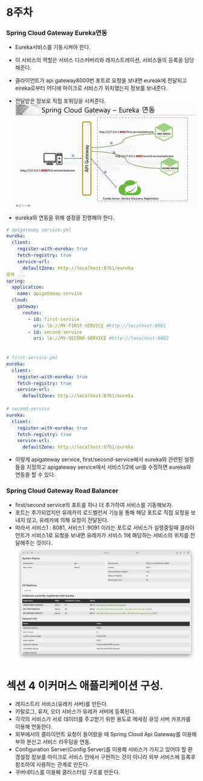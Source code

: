 # 8주차

### Spring Cloud Gateway Eureka연동
- Eureka서비스를 기동시켜야 한다.
- 이 서비스의 역할은 서비스 디스커버리와 레지스트레이션, 서비스들의 등록을 담당해준다.

- 클라이언트가 api gateway8000번 포트로 요청을 보내면 eureak에 전달되고 eireka로부터 어디에 마이크로 서비스가 위치했는지 정보를 보내준다.
- 전달받은 정보로 직접 포워딩을 시켜준다.
![0.png](../조건희/img/0.png)
 
- eureka와 연동을 위해 설정을 진행해야 한다.
``` yml
# apigateway service.yml
eureka:
  client:
    register-with-eureka: true
    fetch-registry: true
    service-url:
      defaultZone: http://localhost:8761/eureka
중략 ...
spring:
  application:
    name: apigateway-service
  cloud:
    gateway:
      routes:
        - id: first-service
          uri: lb://MY-FIRST-SERVICE #http://localhost:8081
        - id: second-service
          uri: lb://MY-SECOND-SERVICE #http://localhost:8082


# first-service.yml
eureka:
  client:
    register-with-eureka: true
    fetch-registry: true
    service-url:
      defaultZone: http://localhost:8761/eureka

# second-service
eureka:
  client:
    register-with-eureka: true
    fetch-registry: true
    service-url:
      defaultZone: http://localhost:8761/eureka
```
- 이렇게 apigateway service, first/second-service에서 eureka와 관련된 설정들을 지정하고 apigateway service에서 서비스1/2에 uri를 수정하면 eureka와 연동을 할 수 있다.

### Spring Cloud Gateway Road Balancer
- first/second service의 포트를 하나 더 추가하여 서비스를 기동해보자.
- 포트는 추가되었지만 유레카의 로드벨런서 기능을 통해 해당 포트로 직접 요청을 보내지 않고, 유레카에 의해 요청이 전달된다.
- 따라서 서비스1 : 8081, 서비스1 :9091 이라는 포트로 서비스가 실행중일때 클라이언트가 서비스1로 요청을 보내면 유레카가 서비스 1에 해당하는 서비스의 위치를 전달해주는 것이다.
![1.png](../조건희/img/1.png)

# 섹션 4 이커머스 애플리케이션 구성.
- 레지스트리 서비스(유레카 서버)를 만든다.
- 카탈로그, 유저, 오더 서비스가 유레카 서버에 등록된다.
- 각각의 서비스가 서로 데이터를 주고받기 위한 용도로 메세징 큐잉 서버 카프카를 이용해 연동한다.
- 외부에서의 클라이언트 요청이 들어왔을 때 Spring Cloud Api Gateway를 이용해 부하 분산고 서비스 라우팅을 연동.
- Configuration Server(Config Server)를 이용해 서비스가 가지고 있어야 할 환경설정 정보를 마이크로 서비스 안에서 구현하는 것이 아니라 외부 서비스에 등록후 참조하여 사용하는 관계로 만든다.
- 쿠버네티스를 이용해 클러스터링 구조를 만든다. 